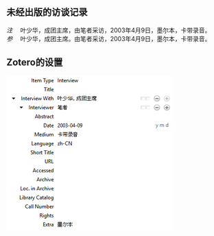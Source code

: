 ## 未经出版的访谈记录
*注* 　叶少华，成团主席，由笔者采访，2003年4月9日，墨尔本，卡带录音。   
*参* 　叶少华，成团主席。由笔者采访，2003年4月9日，墨尔本，卡带录音。

## Zotero的设置
![未经出版的访谈记录](images/InterviewChinese.PNG)

